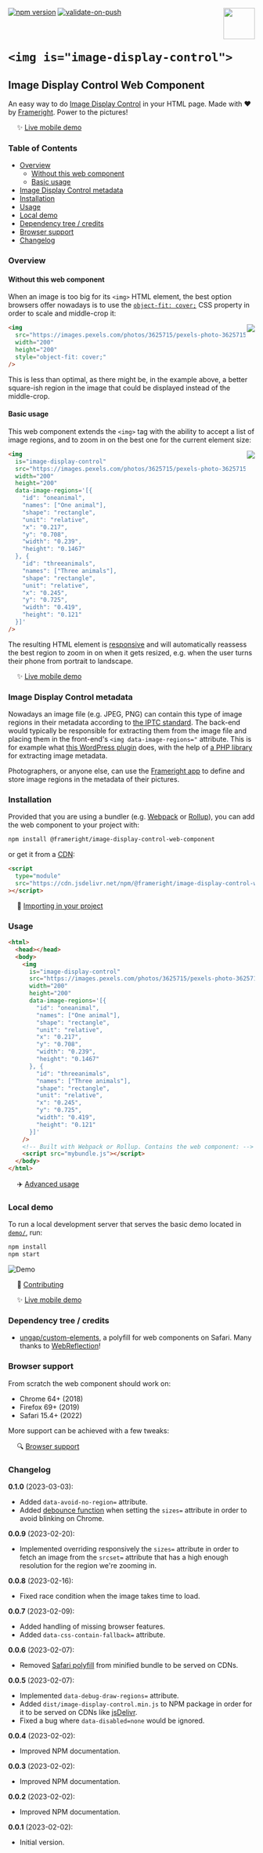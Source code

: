 [<img src="https://avatars.githubusercontent.com/u/35964478?s=200&v=4" align="right" width="64" height="64">](https://frameright.io)
[![npm version](https://img.shields.io/npm/v/@frameright/image-display-control-web-component)](https://www.npmjs.com/package/@frameright/image-display-control-web-component)
[![validate-on-push](https://github.com/Frameright/image-display-control-web-component/actions/workflows/validate-on-push.yml/badge.svg)](https://github.com/Frameright/image-display-control-web-component/actions/workflows/validate-on-push.yml)

&nbsp;

<!-- Note: make sure all URLs in this document are absolute, and not relative
     within GitHub, as we are publishing this file to NPM and want URLs to
     remain valid there. -->

# `<img is="image-display-control">`

## Image Display Control Web Component

An easy way to do [Image Display Control](https://frameright.io) in your HTML
page. Made with :heart: by [Frameright](https://frameright.io). Power to the
pictures!

&emsp; :sparkles: [Live mobile demo](https://webc.frameright.io)

### Table of Contents

<!-- toc -->

- [Overview](#overview)
  * [Without this web component](#without-this-web-component)
  * [Basic usage](#basic-usage)
- [Image Display Control metadata](#image-display-control-metadata)
- [Installation](#installation)
- [Usage](#usage)
- [Local demo](#local-demo)
- [Dependency tree / credits](#dependency-tree--credits)
- [Browser support](#browser-support)
- [Changelog](#changelog)

<!-- tocstop -->

### Overview

#### Without this web component

When an image is too big for its `<img>` HTML element, the best option browsers
offer nowadays is to use the
[`object-fit: cover;`](https://developer.mozilla.org/en-US/docs/Web/CSS/object-fit)
CSS property in order to scale and middle-crop it:

<img src="https://raw.githubusercontent.com/Frameright/image-display-control-web-component/main/image-display-control/docs/assets/middlecrop.png" align="right">

```html
<img
  src="https://images.pexels.com/photos/3625715/pexels-photo-3625715.jpeg"
  width="200"
  height="200"
  style="object-fit: cover;"
/>
```

This is less than optimal, as there might be, in the example above, a better
square-ish region in the image that could be displayed instead of the
middle-crop.

#### Basic usage

This web component extends the `<img>` tag with the ability to accept a list of
image regions, and to zoom in on the best one for the current element size:

<img src="https://raw.githubusercontent.com/Frameright/image-display-control-web-component/main/image-display-control/docs/assets/oneanimal.png" align="right">

```html
<img
  is="image-display-control"
  src="https://images.pexels.com/photos/3625715/pexels-photo-3625715.jpeg"
  width="200"
  height="200"
  data-image-regions='[{
    "id": "oneanimal",
    "names": ["One animal"],
    "shape": "rectangle",
    "unit": "relative",
    "x": "0.217",
    "y": "0.708",
    "width": "0.239",
    "height": "0.1467"
  }, {
    "id": "threeanimals",
    "names": ["Three animals"],
    "shape": "rectangle",
    "unit": "relative",
    "x": "0.245",
    "y": "0.725",
    "width": "0.419",
    "height": "0.121"
  }]'
/>
```

The resulting HTML element is
[responsive](https://developer.mozilla.org/en-US/docs/Learn/CSS/CSS_layout/Responsive_Design)
and will automatically reassess the best region to zoom in on when it gets
resized, e.g. when the user turns their phone from portrait to landscape.

&emsp; :sparkles: [Live mobile demo](https://webc.frameright.io)

### Image Display Control metadata

Nowadays an image file (e.g. JPEG, PNG) can contain this type of image regions
in their metadata according to
[the IPTC standard](https://iptc.org/std/photometadata/specification/IPTC-PhotoMetadata#image-region).
The back-end would typically be responsible for extracting them from the image
file and placing them in the front-end's `<img data-image-regions="` attribute.
This is for example what
[this WordPress plugin](https://wordpress.org/plugins/image-display-control/)
does, with the help of [a PHP library](https://github.com/Frameright/image) for
extracting image metadata.

Photographers, or anyone else, can use the
[Frameright app](https://frameright.app/) to define and store image regions in
the metadata of their pictures.

### Installation

Provided that you are using a bundler (e.g. [Webpack](https://webpack.js.org/)
or [Rollup](https://rollupjs.org/)), you can add the web component to your
project with:

```bash
npm install @frameright/image-display-control-web-component
```

or get it from a
[CDN](https://cdn.jsdelivr.net/npm/@frameright/image-display-control-web-component/):

```html
<script
  type="module"
  src="https://cdn.jsdelivr.net/npm/@frameright/image-display-control-web-component@0.1.0/dist/image-display-control.min.js"
></script>
```

&emsp; :floppy_disk:
[Importing in your project](https://github.com/Frameright/image-display-control-web-component/blob/main/image-display-control/docs/explanation/importing.md)

### Usage

```html
<html>
  <head></head>
  <body>
    <img
      is="image-display-control"
      src="https://images.pexels.com/photos/3625715/pexels-photo-3625715.jpeg"
      width="200"
      height="200"
      data-image-regions='[{
        "id": "oneanimal",
        "names": ["One animal"],
        "shape": "rectangle",
        "unit": "relative",
        "x": "0.217",
        "y": "0.708",
        "width": "0.239",
        "height": "0.1467"
      }, {
        "id": "threeanimals",
        "names": ["Three animals"],
        "shape": "rectangle",
        "unit": "relative",
        "x": "0.245",
        "y": "0.725",
        "width": "0.419",
        "height": "0.121"
      }]'
    />
    <!-- Built with Webpack or Rollup. Contains the web component: -->
    <script src="mybundle.js"></script>
  </body>
</html>
```

&emsp; :airplane:
[Advanced usage](https://github.com/Frameright/image-display-control-web-component/blob/main/image-display-control/docs/usage.md)

### Local demo

To run a local development server that serves the basic demo located in
[`demo/`](demo/), run:

```bash
npm install
npm start
```

![Demo](https://raw.githubusercontent.com/Frameright/image-display-control-web-component/main/image-display-control/docs/assets/demo.gif)

&emsp; :wrench: [Contributing](https://github.com/Frameright/image-display-control-web-component/blob/main/image-display-control/docs/contributing.md)

&emsp; :sparkles: [Live mobile demo](https://webc.frameright.io)

### Dependency tree / credits

- [ungap/custom-elements](https://github.com/ungap/custom-elements), a polyfill
  for web components on Safari. Many thanks to
  [WebReflection](https://github.com/WebReflection)!

### Browser support

From scratch the web component should work on:

* Chrome 64+ (2018)
* Firefox 69+ (2019)
* Safari 15.4+ (2022)

More support can be achieved with a few tweaks:

&emsp; :mag: [Browser support](https://github.com/Frameright/image-display-control-web-component/blob/main/image-display-control/docs/explanation/browsers.md)

### Changelog

**0.1.0** (2023-03-03):
  * Added `data-avoid-no-region=` attribute.
  * Added
    [debounce function](https://davidwalsh.name/javascript-debounce-function)
    when setting the `sizes=` attribute in order to avoid blinking on Chrome.

**0.0.9** (2023-02-20):
  * Implemented overriding responsively the `sizes=` attribute in order to fetch
    an image from the `srcset=` attribute that has a high enough resolution for
    the region we're zooming in.

**0.0.8** (2023-02-16):
  * Fixed race condition when the image takes time to load.

**0.0.7** (2023-02-09):
  * Added handling of missing browser features.
  * Added `data-css-contain-fallback=` attribute.

**0.0.6** (2023-02-07):
  * Removed [Safari polyfill](https://github.com/ungap/custom-elements) from
    minified bundle to be served on CDNs.

**0.0.5** (2023-02-07):
  * Implemented `data-debug-draw-regions=` attribute.
  * Added `dist/image-display-control.min.js` to NPM package in order for it to
    be served on CDNs like [jsDelivr](https://www.jsdelivr.com/).
  * Fixed a bug where `data-disabled=none` would be ignored.

**0.0.4** (2023-02-02):
  * Improved NPM documentation.

**0.0.3** (2023-02-02):
  * Improved NPM documentation.

**0.0.2** (2023-02-02):
  * Improved NPM documentation.

**0.0.1** (2023-02-02):
  * Initial version.
